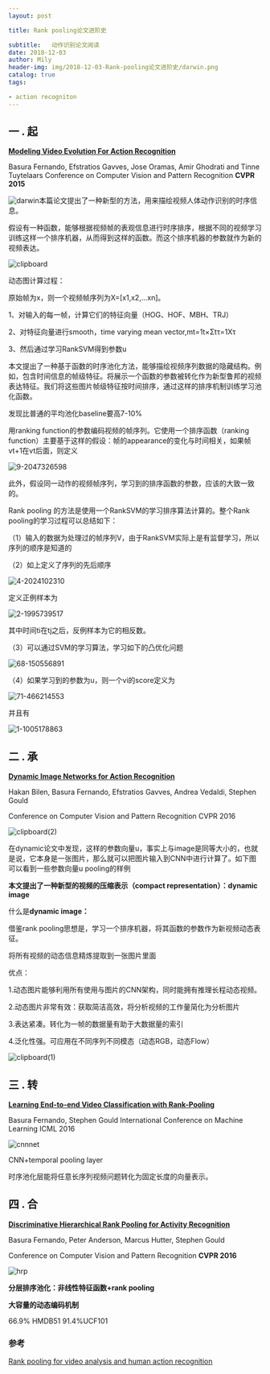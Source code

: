 ```yaml
---
layout: post

title: Rank pooling论文进阶史

subtitle:   动作识别论文阅读
date: 2018-12-03
author: Mily
header-img: img/2018-12-03-Rank-pooling论文进阶史/darwin.png
catalog: true
tags:

- action recogniton
---
```


## **一 . 起**

[**Modeling Video Evolution For Action Recognition**](http://www.cv-foundation.org/openaccess/content_cvpr_2015/papers/Fernando_Modeling_Video_Evolution_2015_CVPR_paper.pdf)

Basura Fernando, Efstratios Gavves, Jose Oramas, Amir Ghodrati and Tinne Tuytelaars Conference on Computer Vision and Pattern Recognition **CVPR 2015**

![darwin](/../img/2018-12-03-Rank-pooling论文进阶史/darwin.png)本篇论文提出了一种新型的方法，用来描绘视频人体动作识别的时序信息。

假设有一种函数，能够根据视频帧的表观信息进行时序排序，根据不同的视频学习训练这样一个排序机器，从而得到这样的函数。而这个排序机器的参数就作为新的视频表达。

![clipboard](/../img/2018-12-03-Rank-pooling论文进阶史/clipboard.png)

动态图计算过程： 

原始帧为x，则一个视频帧序列为X=[x1,x2,…xn]。 

1、对输入的每一帧，计算它们的特征向量（HOG、HOF、MBH、TRJ） 

2、对特征向量进行smooth，time varying mean vector,mt=1t×Σtτ=1Xτ 

3、然后通过学习RankSVM得到参数u

本文提出了一种基于函数的时序池化方法，能够描绘视频序列数据的隐藏结构。例如，包含时间信息的帧级特征。将展示一个函数的参数被转化作为新型鲁邦的视频表达特征。我们将这些图片帧级特征按时间排序，通过这样的排序机制训练学习池化函数。

发现比普通的平均池化baseline要高7-10%

用ranking function的参数编码视频的帧序列。它使用一个排序函数（ranking function）主要基于这样的假设：帧的appearance的变化与时间相关，如果帧vt+1在vt后面，则定义

![9-2047326598](/../img/2018-12-03-Rank-pooling论文进阶史/9-2047326598.png)

此外，假设同一动作的视频帧序列，学习到的排序函数的参数，应该的大致一致的。

Rank pooling 的方法是使用一个RankSVM的学习排序算法计算的。整个Rank pooling的学习过程可以总结如下：

（1）输入的数据为处理过的帧序列V，由于RankSVM实际上是有监督学习，所以序列的顺序是知道的

（2）如上定义了序列的先后顺序

![4-2024102310](/../img/2018-12-03-Rank-pooling论文进阶史/4-2024102310.png)

定义正例样本为

![2-1995739517](/../img/2018-12-03-Rank-pooling论文进阶史/2-1995739517.png)

其中时间ti在tj之后，反例样本为它的相反数。

（3）可以通过SVM的学习算法，学习如下的凸优化问题 

![68-150556891](/../img/2018-12-03-Rank-pooling论文进阶史/68-150556891.png)

（4）如果学习到的参数为u，则一个vi的score定义为

![71-466214553](/../img/2018-12-03-Rank-pooling论文进阶史/71-466214553.png)

并且有

![1-1005178863](/../img/2018-12-03-Rank-pooling论文进阶史/1-1005178863.png)



## **二 . 承**

[**Dynamic Image Networks for Action Recognition**](http://www.cv-foundation.org/openaccess/content_cvpr_2016/papers/Bilen_Dynamic_Image_Networks_CVPR_2016_paper.pdf)

Hakan Bilen, Basura Fernando, Efstratios Gavves, Andrea Vedaldi, Stephen Gould

Conference on Computer Vision and Pattern Recognition CVPR 2016

![clipboard(2)](/../img/2018-12-03-Rank-pooling论文进阶史/clipboard(2).png)

在dynamic论文中发现，这样的参数向量u，事实上与image是同等大小的，也就是说，它本身是一张图片，那么就可以把图片输入到CNN中进行计算了。如下图可以看到一些参数向量u pooling的样例

**本文提出了一种新型的视频的压缩表示（compact representation）：dynamic image**

什么是**dynamic image：**

借鉴rank pooling思想是，学习一个排序机器，将其函数的参数作为新视频动态表征。

将所有视频的动态信息精炼提取到一张图片里面

优点：

1.动态图片能够利用所有使用与图片的CNN架构，同时能拥有推理长程动态视频。

2.动态图片非常有效：获取简洁高效，将分析视频的工作量简化为分析图片

3.表达紧凑。转化为一帧的数据量有助于大数据量的索引

4.泛化性强。可应用在不同序列不同模态（动态RGB，动态Flow）

![clipboard(1)](/../img/2018-12-03-Rank-pooling论文进阶史/clipboard(1).png)

## **三 . 转**

[**Learning End-to-end Video Classification with Rank-Pooling**](http://jmlr.org/proceedings/papers/v48/fernando16.pdf)

Basura Fernando, Stephen Gould International Conference on Machine Learning ICML 2016

![cnnnet](/../img/2018-12-03-Rank-pooling论文进阶史/cnnnet.png)

CNN+temporal pooling layer

时序池化层能将任意长序列视频问题转化为固定长度的向量表示。

## **四 . 合**

[**Discriminative Hierarchical Rank Pooling for Activity Recognition**](http://www.cv-foundation.org/openaccess/content_cvpr_2016/papers/Fernando_Discriminative_Hierarchical_Rank_CVPR_2016_paper.pdf)

Basura Fernando, Peter Anderson, Marcus Hutter, Stephen Gould

Conference on Computer Vision and Pattern Recognition **CVPR 2016**

![hrp](/../img/2018-12-03-Rank-pooling论文进阶史/hrp.jpeg)

**分层排序池化：非线性特征函数+rank pooling**

**大容量的动态编码机制**

66.9% HMDB51  91.4%UCF101



### 参考

[Rank pooling for video analysis and human action recognition](http://users.cecs.anu.edu.au/~basura/RP/)